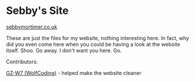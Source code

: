 # Sebby's Site

[sebbymortimer.co.uk](https://sebbymortimer.co.uk)

These are just the files for my website, nothing interesting here. In fact, why did you even come here when you could be having a look at the website itself. Shoo. Go away. I don't want you here. Go.

Contributors:

[GZ-W7 (WolfCoding)](https://github.com/GZ-W7) - helped make the website cleaner
